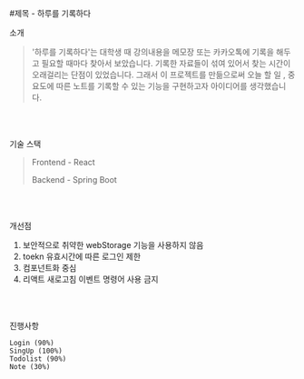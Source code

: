 #제목 - 하루를 기록하다


소개
> '하루를 기록하다'는 대학생 때 강의내용을 메모장 또는 카카오톡에 기록을 해두고 필요할 때마다 찾아서 보았습니다. 
> 기록한 자료들이 섞여 있어서 찾는 시간이 오래걸리는 단점이 있었습니다.
> 그래서 이 프로젝트를 만듦으로써 오늘 할 일 , 중요도에 따른 노트를 기록할 수 있는 기능을 구현하고자 아이디어를 생각했습니다.
<br>
<br>

기술 스택
> Frontend - React
> 
> Backend - Spring Boot

<br>
<br>

개선점
<br>
  1. 보안적으로 취약한 webStorage 기능을 사용하지 않음
  2. toekn 유효시간에 따른 로그인 제한  
  3. 컴포넌트화 중심
  4. 리액트 새로고침 이벤트 명령어 사용 금지


<br>
<br>

진행사항
```
Login (90%)
SingUp (100%)
Todolist (90%)
Note (30%)
```
